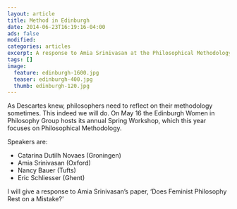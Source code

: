 ```yaml
---
layout: article
title: Method in Edinburgh
date: 2014-06-23T16:19:16-04:00
ads: false
modified:
categories: articles
excerpt: A response to Amia Srinivasan at the Philosophical Methodology workshop in Edinburgh.
tags: []
image:
  feature: edinburgh-1600.jpg
  teaser: edinburgh-400.jpg
  thumb: edinburgh-120.jpg
---
```


As Descartes knew, philosophers need to reflect on their methodology sometimes. This indeed we will do. On May 16 the Edinburgh Women in Philosophy Group hosts its annual Spring Workshop, which this year focuses on Philosophical Methodology.

Speakers are:

- Catarina Dutilh Novaes (Groningen)
- Amia Srinivasan (Oxford)
- Nancy Bauer (Tufts)
- Eric Schliesser (Ghent)

I will give a response to Amia Srinivasan’s paper, ‘Does Feminist Philosophy Rest on a Mistake?’

